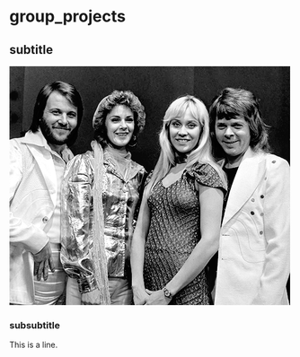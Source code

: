 # group_projects

## subtitle

![Abba Image](ABBA_TopPop_1974.png)

### subsubtitle

This is a line.
